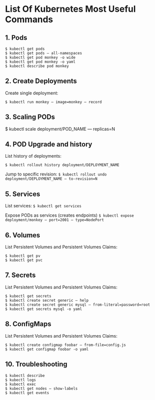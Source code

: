 # List Of Kubernetes Most Useful Commands

## 1. Pods
```
$ kubectl get pods
$ kubectl get pods — all-namespaces
$ kubectl get pod monkey -o wide
$ kubectl get pod monkey -o yaml
$ kubectl describe pod monkey
```

## 2. Create Deployments
Create single deployment:

`$ kubectl run monkey — image=monkey — record`

## 3. Scaling PODs
$ kubectl scale deployment/POD_NAME — replicas=N

## 4. POD Upgrade and history
List history of deployments:

`$ kubectl rollout history deployment/DEPLOYMENT_NAME`

Jump to specific revision:
`$ kubectl rollout undo deployment/DEPLOYMENT_NAME — to-revision=N`

## 5. Services
List services:
`$ kubectl get services`

Expose PODs as services (creates endpoints)
`$ kubectl expose deployment/monkey — port=2001 — type=NodePort`

## 6. Volumes
List Persistent Volumes and Persistent Volumes Claims:
```
$ kubectl get pv
$ kubectl get pvc
```

## 7. Secrets
List Persistent Volumes and Persistent Volumes Claims:
```
$ kubectl get secrets
$ kubectl create secret generic — help
$ kubectl create secret generic mysql — from-literal=password=root
$ kubectl get secrets mysql -o yaml
```

## 8. ConfigMaps
List Persistent Volumes and Persistent Volumes Claims:
```
$ kubectl create configmap foobar — from-file=config.js
$ kubectl get configmap foobar -o yaml
```

## 10. Troubleshooting
```
$ kubectl describe
$ kubectl logs
$ kubectl exec
$ kubectl get nodes — show-labels
$ kubectl get events
```

 
